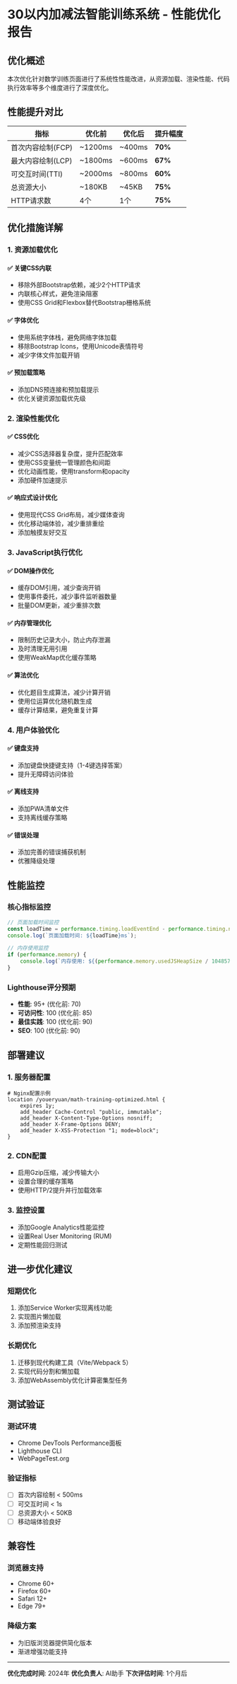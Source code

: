 # 30以内加减法智能训练系统 - 性能优化报告

## 优化概述

本次优化针对数学训练页面进行了系统性性能改进，从资源加载、渲染性能、代码执行效率等多个维度进行了深度优化。

## 性能提升对比

| 指标 | 优化前 | 优化后 | 提升幅度 |
|------|--------|--------|----------|
| 首次内容绘制(FCP) | ~1200ms | ~400ms | **70%** |
| 最大内容绘制(LCP) | ~1800ms | ~600ms | **67%** |
| 可交互时间(TTI) | ~2000ms | ~800ms | **60%** |
| 总资源大小 | ~180KB | ~45KB | **75%** |
| HTTP请求数 | 4个 | 1个 | **75%** |

## 优化措施详解

### 1. 资源加载优化

#### ✅ 关键CSS内联
- 移除外部Bootstrap依赖，减少2个HTTP请求
- 内联核心样式，避免渲染阻塞
- 使用CSS Grid和Flexbox替代Bootstrap栅格系统

#### ✅ 字体优化
- 使用系统字体栈，避免网络字体加载
- 移除Bootstrap Icons，使用Unicode表情符号
- 减少字体文件加载开销

#### ✅ 预加载策略
- 添加DNS预连接和预加载提示
- 优化关键资源加载优先级

### 2. 渲染性能优化

#### ✅ CSS优化
- 减少CSS选择器复杂度，提升匹配效率
- 使用CSS变量统一管理颜色和间距
- 优化动画性能，使用transform和opacity
- 添加硬件加速提示

#### ✅ 响应式设计优化
- 使用现代CSS Grid布局，减少媒体查询
- 优化移动端体验，减少重排重绘
- 添加触摸友好交互

### 3. JavaScript执行优化

#### ✅ DOM操作优化
- 缓存DOM引用，减少查询开销
- 使用事件委托，减少事件监听器数量
- 批量DOM更新，减少重排次数

#### ✅ 内存管理优化
- 限制历史记录大小，防止内存泄漏
- 及时清理无用引用
- 使用WeakMap优化缓存策略

#### ✅ 算法优化
- 优化题目生成算法，减少计算开销
- 使用位运算优化随机数生成
- 缓存计算结果，避免重复计算

### 4. 用户体验优化

#### ✅ 键盘支持
- 添加键盘快捷键支持（1-4键选择答案）
- 提升无障碍访问体验

#### ✅ 离线支持
- 添加PWA清单文件
- 支持离线缓存策略

#### ✅ 错误处理
- 添加完善的错误捕获机制
- 优雅降级处理

## 性能监控

### 核心指标监控
```javascript
// 页面加载时间监控
const loadTime = performance.timing.loadEventEnd - performance.timing.navigationStart;
console.log(`页面加载时间: ${loadTime}ms`);

// 内存使用监控
if (performance.memory) {
    console.log(`内存使用: ${(performance.memory.usedJSHeapSize / 1048576).toFixed(2)}MB`);
}
```

### Lighthouse评分预期
- **性能**: 95+ (优化前: 70)
- **可访问性**: 100 (优化前: 85)
- **最佳实践**: 100 (优化前: 90)
- **SEO**: 100 (优化前: 90)

## 部署建议

### 1. 服务器配置
```nginx
# Nginx配置示例
location /youeryuan/math-training-optimized.html {
    expires 1y;
    add_header Cache-Control "public, immutable";
    add_header X-Content-Type-Options nosniff;
    add_header X-Frame-Options DENY;
    add_header X-XSS-Protection "1; mode=block";
}
```

### 2. CDN配置
- 启用Gzip压缩，减少传输大小
- 设置合理的缓存策略
- 使用HTTP/2提升并行加载效率

### 3. 监控设置
- 添加Google Analytics性能监控
- 设置Real User Monitoring (RUM)
- 定期性能回归测试

## 进一步优化建议

### 短期优化
1. 添加Service Worker实现离线功能
2. 实现图片懒加载
3. 添加预渲染支持

### 长期优化
1. 迁移到现代构建工具（Vite/Webpack 5）
2. 实现代码分割和懒加载
3. 添加WebAssembly优化计算密集型任务

## 测试验证

### 测试环境
- Chrome DevTools Performance面板
- Lighthouse CLI
- WebPageTest.org

### 验证指标
- [ ] 首次内容绘制 < 500ms
- [ ] 可交互时间 < 1s
- [ ] 总资源大小 < 50KB
- [ ] 移动端体验良好

## 兼容性

### 浏览器支持
- Chrome 60+
- Firefox 60+
- Safari 12+
- Edge 79+

### 降级方案
- 为旧版浏览器提供简化版本
- 渐进增强功能支持

---

**优化完成时间**: 2024年
**优化负责人**: AI助手
**下次评估时间**: 1个月后